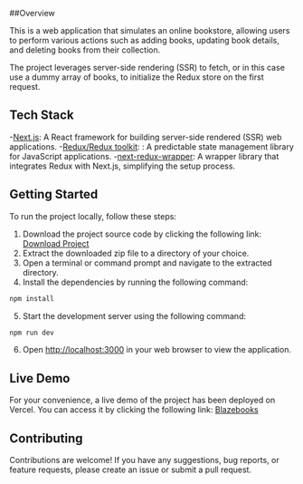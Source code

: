 ##Overview

This is a web application that simulates an online bookstore, allowing users to perform various actions such as adding books, updating book details, and deleting books from their collection.

The project leverages server-side rendering (SSR) to fetch, or in this case use a dummy array of books, to initialize the Redux store on the first request.

## Tech Stack

-[Next.js](https://nextjs.org/docs): A React framework for building server-side rendered (SSR) web applications.
-[Redux/Redux toolkit](https://redux-toolkit.js.org/introduction/getting-started): : A predictable state management library for JavaScript applications.
-[next-redux-wrapper](https://github.com/kirill-konshin/next-redux-wrapper): A wrapper library that integrates Redux with Next.js, simplifying the setup process.

## Getting Started

To run the project locally, follow these steps:

1. Download the project source code by clicking the following link: [Download Project](https://github.com/bcmendis/bookStore/archive/refs/heads/main.zip)
2. Extract the downloaded zip file to a directory of your choice.
3. Open a terminal or command prompt and navigate to the extracted directory.
4. Install the dependencies by running the following command:

``` bash
npm install
```

5. Start the development server using the following command:

``` bash
npm run dev
```

6. Open [http://localhost:3000](http://localhost:3000) in your web browser to view the application.

## Live Demo

For your convenience, a live demo of the project has been deployed on Vercel. You can access it by clicking the following link: [Blazebooks](https://book-store-bcmendis.vercel.app/)

## Contributing

Contributions are welcome! If you have any suggestions, bug reports, or feature requests, please create an issue or submit a pull request.
